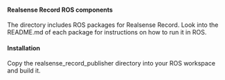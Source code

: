 #### Realsense Record ROS components

The directory includes ROS packages for Realsense Record. Look into the README.md of each package for instructions on how to run it in ROS.

#### Installation
Copy the realsense_record_publisher directory into your ROS workspace and build it.
